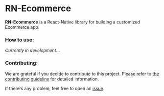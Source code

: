 # RN-Ecommerce

__RN-Ecommerce__ is a React-Native library for building a customized Ecommerce app.

### How to use:

_Currently in development_...

### Contributing:

We are grateful if you decide to contribute to this project. Please refer to [the contributing guideline](https://github.com/Simicart/rn-ecommerce-graphql/blob/master/CONTRIBUTING.md) for detailed information.

If there's any problem, feel free to open an [issue](https://github.com/Simicart/rn-ecommerce-graphql/issues).



